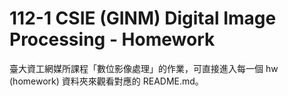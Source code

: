 # 112-1 CSIE (GINM) Digital Image Processing - Homework
臺大資工網媒所課程「數位影像處理」的作業，可直接進入每一個 hw (homework) 資料夾來觀看對應的 README.md。